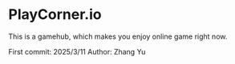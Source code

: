 # PlayCorner.io

This is a gamehub, which makes you enjoy online game right now.

First commit: 2025/3/11
Author: Zhang Yu
